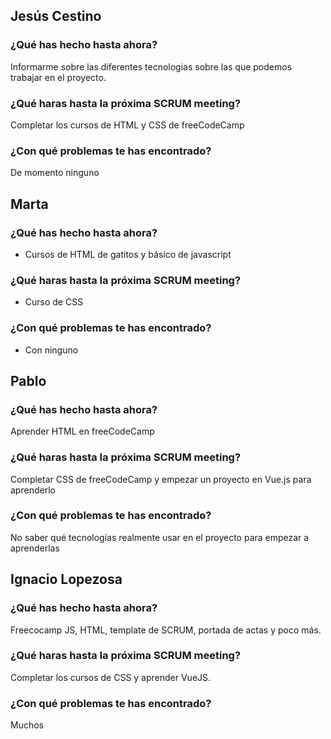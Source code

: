 ## Jesús Cestino
### ¿Qué has hecho hasta ahora?
Informarme sobre las diferentes tecnologias sobre las que podemos trabajar en el proyecto.
### ¿Qué haras hasta la próxima SCRUM meeting?
Completar los cursos de HTML y CSS de freeCodeCamp
### ¿Con qué problemas te has encontrado?
De momento ninguno
## Marta
### ¿Qué has hecho hasta ahora?
- Cursos de HTML de gatitos y básico de javascript
### ¿Qué haras hasta la próxima SCRUM meeting?
- Curso de CSS
### ¿Con qué problemas te has encontrado?
- Con ninguno
## Pablo
### ¿Qué has hecho hasta ahora?
Aprender HTML en freeCodeCamp
### ¿Qué haras hasta la próxima SCRUM meeting?
Completar CSS de freeCodeCamp y empezar un proyecto en Vue.js para aprenderlo
### ¿Con qué problemas te has encontrado?
No saber qué tecnologías realmente usar en el proyecto para empezar a aprenderlas
## Ignacio Lopezosa
### ¿Qué has hecho hasta ahora?
Freecocamp JS, HTML, template de SCRUM, portada de actas y poco más.
### ¿Qué haras hasta la próxima SCRUM meeting?
Completar los cursos de CSS y aprender VueJS.
### ¿Con qué problemas te has encontrado?
Muchos
